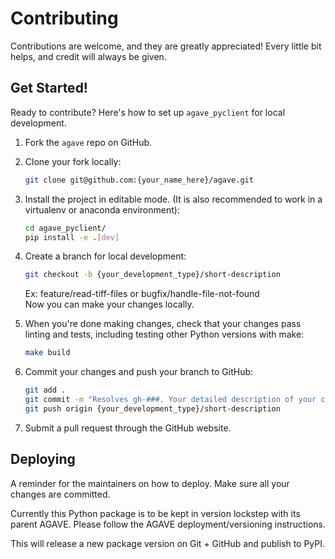 # Contributing

Contributions are welcome, and they are greatly appreciated! Every little bit
helps, and credit will always be given.

## Get Started!

Ready to contribute? Here's how to set up `agave_pyclient` for local development.

1. Fork the `agave` repo on GitHub.

2. Clone your fork locally:

   ```bash
   git clone git@github.com:{your_name_here}/agave.git
   ```

3. Install the project in editable mode. (It is also recommended to work in a virtualenv or anaconda environment):

   ```bash
   cd agave_pyclient/
   pip install -e .[dev]
   ```

4. Create a branch for local development:

   ```bash
   git checkout -b {your_development_type}/short-description
   ```

   Ex: feature/read-tiff-files or bugfix/handle-file-not-found<br>
   Now you can make your changes locally.

5. When you're done making changes, check that your changes pass linting and
   tests, including testing other Python versions with make:

   ```bash
   make build
   ```

6. Commit your changes and push your branch to GitHub:

   ```bash
   git add .
   git commit -m "Resolves gh-###. Your detailed description of your changes."
   git push origin {your_development_type}/short-description
   ```

7. Submit a pull request through the GitHub website.

## Deploying

A reminder for the maintainers on how to deploy.
Make sure all your changes are committed.

Currently this Python package is to be kept in version lockstep with its parent AGAVE.
Please follow the AGAVE deployment/versioning instructions. 

This will release a new package version on Git + GitHub and publish to PyPI.
